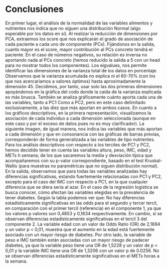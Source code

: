 # Conclusiones


En primer lugar, el análisis de la normalidad de las variables alimentos y nutrientes nos indica que no siguen una distribución Normal (algo esperable por los datos en sí).
Al realizar la reducción de dimensiones por PCA, extraemos los score que nos explicarán el grado de asociación de cada paciente a cada uno de componente (PCs).
Fijándonos en la salida, cuanto mayor es el score, mayor contribución al PCs concreto tendrá el paciente.
En el caso de números negativos, su relación es inversa no aportando nada al PCs concreto (hemos reducido la salida a 5 con un head para no mostrar todos los componentes).
Los eigvalues, nos permite identificar las dimensiones de la varianza total de los datos en porcentaje. Observamos que la varianza acumulada no explica ni el 60-70% (con los que nos acercaríamos a valores óptimos) hasta aproximadamente la dimensión 45. Decidimos, por tanto, usar solo las dos primeras dimensiones apoyándonos en la gráfica del codo donde la caída de la varianza explicada es más brusca.
También se analiza gráficamente cuánto aporta cada una de las variables, tanto a PC1 Como a PC2, pero en este caso delimitado exclusivamente, a las diez que más aportan en ambos casos.
En cuanto a los gráficos descriptivos, en la primera representación, visualizamos la asociación de cada individuo a cada dimensión seleccionada (aunque en este caso y por el exceso de datos pues no es muy clarificador).
La siguiente imagen, de igual manera, nos indica las variables que más aportan a cada dimensión y que en consonancia con las gráficas de barras previas, corresponderán de forma generalizada a las variables de tipo nutrientes.
Para los análisis descriptivos con respecto a los terciles de PC1 y PC2, hemos decidido tener en cuenta las variables altura, peso, IMC, edad y METs h semana; de los que sacaremos la media y desviación típica que acompañaremos con su p-valor correspondiente, basado en el test  Kruskal-Wallis (para muestras no paramétricas que no siguen distribución normal). En la salida, observamos que para todas las variables analizadas hay diferencias significativas, estando fuertemente relacionadas con PC1 y PC2, excepto para el caso del IMC con respecto a PC1, en la que cualquier diferencia que se diera sería al azar.
En el caso de la regresión logística se busca conocer, cómo afectan las variables elegidas en la prevalencia de tener diabetes.
Según la tabla podemos ver que: 
  No hay diferencias estadísticamente significativas en las odds para el segundo y tercer tercil, en comparación con el primer tercil (referencia) en el componente 1, ya que los valores p valores son 0,4853 y 0,1634 respectivamente. En cambio, si se observan diferencias estadísticamente significativas en el tercil 3 del componente 2. 
La variable edad con un valor de Odds Ratio (OR) de 2,1694 y un valor p < 0,01, muestra que el aumento en la edad está fuertemente asociado con un mayor riesgo de diabetes. Por otro lado, la variable de peso e IMC también están asociadas con un mayor riesgo de padecer diabetes, ya que la variable peso tiene una OR de 1,5228 y un valor de p < 0,01 y la variable IMC tiene una OR de 1,3206 con un valor p de 0.0256. No se observan diferencias estadísticamente significativas en el METs horas a la semana.
